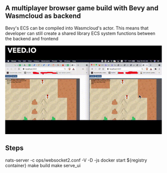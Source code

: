 ## A multiplayer browser game build with Bevy and Wasmcloud as backend
Bevy's ECS can be compiled into Wasmcloud's actor. This means that developer can still create a shared library ECS system functions between the backend and frontend

![Alt Text](./qqparty.gif)

## Steps
nats-server -c ops/websocket2.conf -V -D -js
docker start ${registry container}
make build
make serve_ui